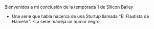 Bienvenidos a mi conclusión  de la temporada 1 de Silicon Balley
- Una serie que habla hacerca de una Sturtup llamada "El Flautista de Hamelin".
-La serie maneja un humor negro.